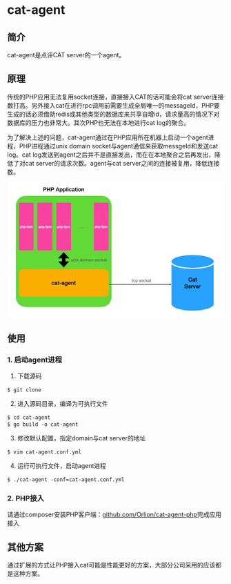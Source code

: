 # cat-agent

## 简介
cat-agent是点评CAT server的一个agent。

## 原理
传统的PHP应用无法复用socket连接，直接接入CAT的话可能会将cat server连接数打高。另外接入cat在进行rpc调用前需要生成全局唯一的messageId，PHP要生成的话必须借助redis或其他类型的数据库来共享自增id，请求量高的情况下对数据库的压力也非常大。其次PHP也无法在本地进行cat log的聚合。

为了解决上述的问题，cat-agent通过在PHP应用所在机器上启动一个agent进程，PHP进程通过unix domain socket与agent通信来获取messgeId和发送cat log。cat log发送到agent之后并不是直接发出，而在在本地聚合之后再发出，降低了对cat server的请求次数。agent与cat server之间的连接被复用，降低连接数。

![cat-agent架构](https://github.com/Orlion/cat-agent/blob/main/resources/architecture.png)

## 使用
### 1. 启动agent进程
1. 下载源码
```
$ git clone 
```
2. 进入源码目录，编译为可执行文件
```
$ cd cat-agent
$ go build -o cat-agent
```
3. 修改默认配置，指定domain与cat server的地址
```
$ vim cat-agent.conf.yml
```
4. 运行可执行文件，启动agent进程
```
$ ./cat-agent -conf=cat-agent.conf.yml
```
### 2. PHP接入
请通过composer安装PHP客户端：[github.com/Orlion/cat-agent-php](https://github.com/Orlion/cat-agent-php)完成应用接入

## 其他方案
通过扩展的方式让PHP接入cat可能是性能更好的方案，大部分公司采用的应该都是这种方案。